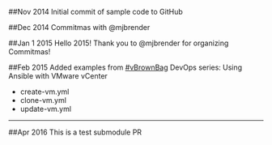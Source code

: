##Nov 2014
Initial commit of sample code to GitHub

##Dec 2014
Commitmas with @mjbrender

##Jan 1 2015
Hello 2015! Thank you to @mjbrender for organizing Commitmas!

##Feb 2015
Added examples from [#vBrownBag](http://professionalvmware.com "professionalvmware.com") DevOps series: Using Ansible with VMware vCenter

* create-vm.yml
* clone-vm.yml
* update-vm.yml

---

##Apr 2016
This is a test submodule PR
